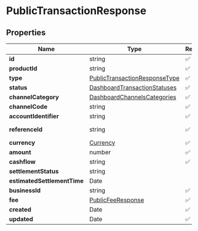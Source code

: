 # PublicTransactionResponse



## Properties

| Name | Type | Required | Description |
| ------------ | ------------- | ------------- | ------------- |
| **id** | string | ✅ | Public Transaction id |
**productId** | string | ✅ |  |
**type** | [PublicTransactionResponseType](PublicTransactionResponseType.md) | ✅ |  |
**status** | [DashboardTransactionStatuses](DashboardTransactionStatuses.md) | ✅ |  |
**channelCategory** | [DashboardChannelsCategories](DashboardChannelsCategories.md) | ✅ |  |
**channelCode** | string | ✅ |  |
**accountIdentifier** | string | ✅ |  |
**referenceId** | string | ✅ | customer supplied reference/external_id |
**currency** | [Currency](Currency.md) | ✅ |  |
**amount** | number | ✅ |  |
**cashflow** | string | ✅ |  |
**settlementStatus** | string |  |  |
**estimatedSettlementTime** | Date |  |  |
**businessId** | string | ✅ |  |
**fee** | [PublicFeeResponse](PublicFeeResponse.md) | ✅ |  |
**created** | Date | ✅ |  |
**updated** | Date | ✅ |  |



